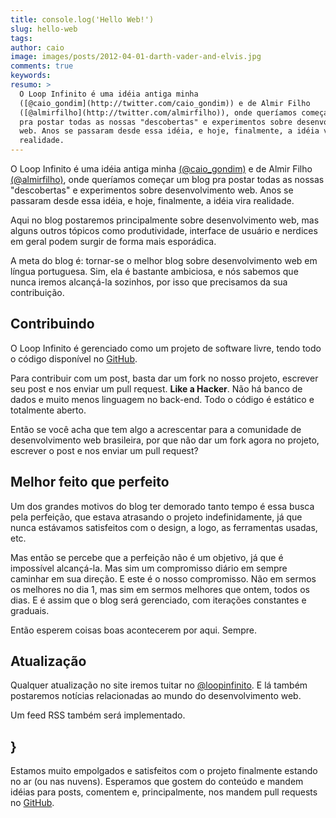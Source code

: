 ```yaml
---
title: console.log('Hello Web!')
slug: hello-web
tags:
author: caio
image: images/posts/2012-04-01-darth-vader-and-elvis.jpg
comments: true
keywords:
resumo: >
  O Loop Infinito é uma idéia antiga minha
  ([@caio_gondim](http://twitter.com/caio_gondim)) e de Almir Filho
  ([@almirfilho](http://twitter.com/almirfilho)), onde queríamos começar um blog
  pra postar todas as nossas "descobertas" e experimentos sobre desenvolvimento
  web. Anos se passaram desde essa idéia, e hoje, finalmente, a idéia vira
  realidade.
---
```


O Loop Infinito é uma idéia antiga minha
<a href="http://twitter.com/caio_gondim">(@caio_gondim)</a> e de Almir Filho
<a href="http://twitter.com/almirfilho">(@almirfilho)</a>, onde queríamos
começar um blog pra postar todas as nossas "descobertas" e experimentos sobre
desenvolvimento web. Anos se passaram desde essa idéia, e hoje, finalmente, a
idéia vira realidade.

Aqui no blog postaremos principalmente sobre desenvolvimento web, mas alguns
outros tópicos como produtividade, interface de usuário e nerdices em geral
podem surgir de forma mais esporádica.

A meta do blog é: tornar-se o melhor blog sobre desenvolvimento web em língua
portuguesa. Sim, ela é bastante ambiciosa, e nós sabemos que nunca iremos
alcançá-la sozinhos, por isso que precisamos da sua contribuição.


## Contribuindo

O Loop Infinito é gerenciado como um projeto de software livre, tendo todo o
código disponível no
<a href="https://github.com/loopinfinito/loopinfinito.com.br">GitHub</a>.

Para contribuir com um post, basta dar um fork no nosso projeto, escrever seu
post e nos enviar um pull request. **Like a Hacker**. Não há banco de dados e
muito menos linguagem no back-end. Todo o código é estático e totalmente aberto.

Então se você acha que tem algo a acrescentar para a comunidade de
desenvolvimento web brasileira, por que não dar um fork agora no projeto,
escrever o post e nos enviar um pull request?


## Melhor feito que perfeito

Um dos grandes motivos do blog ter demorado tanto tempo é essa busca pela
perfeição, que estava atrasando o projeto indefinidamente, já que nunca
estávamos satisfeitos com o design, a logo, as ferramentas usadas, etc.

Mas então se percebe que a perfeição não é um objetivo, já que é impossível
alcançá-la. Mas sim um compromisso diário em sempre caminhar em sua direção.
E este é o nosso compromisso. Não em sermos os melhores no dia 1, mas sim em
sermos melhores que ontem, todos os dias. E é assim que o blog será gerenciado,
com iterações constantes e graduais.

Então esperem coisas boas acontecerem por aqui. Sempre.


## Atualização

Qualquer atualização no site iremos tuitar no
<a href="http://twitter.com/loopinfinito">@loopinfinito</a>. E lá também
postaremos notícias relacionadas ao mundo do desenvolvimento web.

Um feed RSS também será implementado.

<h2>}</h2>
Estamos muito empolgados e satisfeitos com o projeto finalmente estando no ar
(ou nas nuvens). Esperamos que gostem do conteúdo e mandem idéias para posts,
comentem e, principalmente, nos mandem pull requests no
<a href="https://github.com/loopinfinito/loopinfinito.com.br">GitHub</a>.
